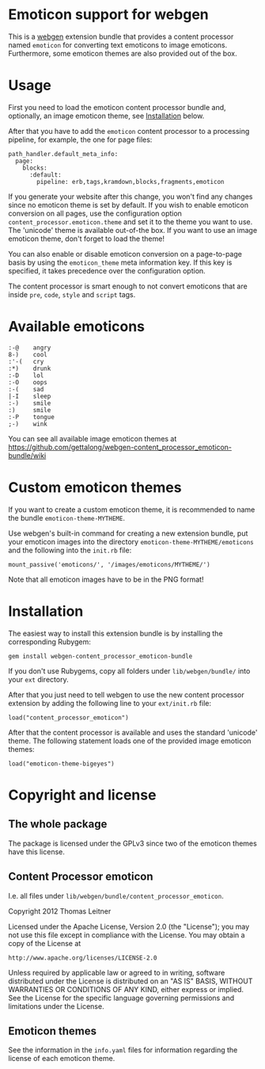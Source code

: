 # Emoticon support for webgen

This is a [webgen] extension bundle that provides a content processor
named `emoticon` for converting text emoticons to image emoticons.
Furthermore, some emoticon themes are also provided out of the box.

[webgen]: http://webgen.rubyforge.org


# Usage

First you need to load the emoticon content processor bundle and,
optionally, an image emoticon theme, see [Installation](#installation)
below.

After that you have to add the `emoticon` content processor to a
processing pipeline, for example, the one for page files:

    path_handler.default_meta_info:
      page:
        blocks:
          :default:
            pipeline: erb,tags,kramdown,blocks,fragments,emoticon

If you generate your website after this change, you won't find any
changes since no emoticon theme is set by default. If you wish to enable
emoticon conversion on all pages, use the configuration option
`content_processor.emoticon.theme` and set it to the theme you want to
use. The 'unicode' theme is available out-of-the box. If you want to use
an image emoticon theme, don't forget to load the theme!

You can also enable or disable emoticon conversion on a page-to-page
basis by using the `emoticon_theme` meta information key. If this key is
specified, it takes precedence over the configuration option.

The content processor is smart enough to not convert emoticons that are
inside `pre`, `code`, `style` and `script` tags.


# Available emoticons

    :-@    angry
    8-)    cool
    :'-(   cry
    :*)    drunk
    :-D    lol
    :-O    oops
    :-(    sad
    |-I    sleep
    :-)    smile
    :)     smile
    :-P    tongue
    ;-)    wink


You can see all available image emoticon themes at
<https://github.com/gettalong/webgen-content_processor_emoticon-bundle/wiki>


# Custom emoticon themes

If you want to create a custom emoticon theme, it is recommended to name
the bundle `emoticon-theme-MYTHEME`.

Use webgen's built-in command for creating a new extension bundle, put
your emoticon images into the directory
`emoticon-theme-MYTHEME/emoticons` and the following into the `init.rb`
file:

    mount_passive('emoticons/', '/images/emoticons/MYTHEME/')

Note that all emoticon images have to be in the PNG format!


# Installation

The easiest way to install this extension bundle is by installing the
corresponding Rubygem:

    gem install webgen-content_processor_emoticon-bundle

If you don't use Rubygems, copy all folders under `lib/webgen/bundle/`
into your `ext` directory.

After that you just need to tell webgen to use the new content processor
extension by adding the following line to your `ext/init.rb` file:

    load("content_processor_emoticon")

After that the content processor is available and uses the standard
'unicode' theme. The following statement loads one of the provided
image emoticon themes:

    load("emoticon-theme-bigeyes")


# Copyright and license

## The whole package

The package is licensed under the GPLv3 since two of the emoticon themes
have this license.


## Content Processor emoticon

I.e. all files under `lib/webgen/bundle/content_processor_emoticon`.

Copyright 2012 Thomas Leitner

Licensed under the Apache License, Version 2.0 (the "License"); you may
not use this file except in compliance with the License. You may obtain
a copy of the License at

    http://www.apache.org/licenses/LICENSE-2.0

Unless required by applicable law or agreed to in writing, software
distributed under the License is distributed on an "AS IS" BASIS,
WITHOUT WARRANTIES OR CONDITIONS OF ANY KIND, either express or implied.
See the License for the specific language governing permissions and
limitations under the License.


## Emoticon themes

See the information in the `info.yaml` files for information regarding
the license of each emoticon theme.
